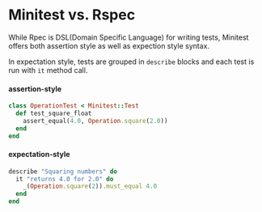 # Minitest vs. Rspec

While Rpec is DSL(Domain Specific Language) for writing tests, Minitest offers both assertion style as well as expection style syntax.

In expectation style, tests are grouped in `describe` blocks and each test is run with `it` method call.

#### assertion-style

```ruby
class OperationTest < Minitest::Test
  def test_square_float
    assert_equal(4.0, Operation.square(2.0))
  end
end
```

#### expectation-style

```ruby
describe "Squaring numbers" do
  it "returns 4.0 for 2.0" do
    _(Operation.square(2)).must_equal 4.0
  end
end
```
